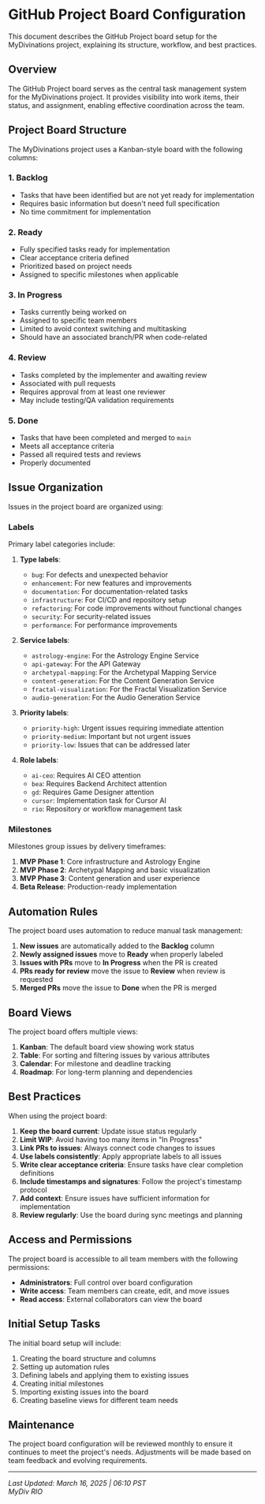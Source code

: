 # GitHub Project Board Configuration

This document describes the GitHub Project board setup for the MyDivinations project, explaining its structure, workflow, and best practices.

## Overview

The GitHub Project board serves as the central task management system for the MyDivinations project. It provides visibility into work items, their status, and assignment, enabling effective coordination across the team.

## Project Board Structure

The MyDivinations project uses a Kanban-style board with the following columns:

### 1. Backlog
- Tasks that have been identified but are not yet ready for implementation
- Requires basic information but doesn't need full specification
- No time commitment for implementation

### 2. Ready
- Fully specified tasks ready for implementation
- Clear acceptance criteria defined
- Prioritized based on project needs
- Assigned to specific milestones when applicable

### 3. In Progress
- Tasks currently being worked on
- Assigned to specific team members
- Limited to avoid context switching and multitasking
- Should have an associated branch/PR when code-related

### 4. Review
- Tasks completed by the implementer and awaiting review
- Associated with pull requests
- Requires approval from at least one reviewer
- May include testing/QA validation requirements

### 5. Done
- Tasks that have been completed and merged to `main`
- Meets all acceptance criteria
- Passed all required tests and reviews
- Properly documented

## Issue Organization

Issues in the project board are organized using:

### Labels

Primary label categories include:

1. **Type labels**:
   - `bug`: For defects and unexpected behavior
   - `enhancement`: For new features and improvements
   - `documentation`: For documentation-related tasks
   - `infrastructure`: For CI/CD and repository setup
   - `refactoring`: For code improvements without functional changes
   - `security`: For security-related issues
   - `performance`: For performance improvements

2. **Service labels**:
   - `astrology-engine`: For the Astrology Engine Service
   - `api-gateway`: For the API Gateway
   - `archetypal-mapping`: For the Archetypal Mapping Service
   - `content-generation`: For the Content Generation Service
   - `fractal-visualization`: For the Fractal Visualization Service
   - `audio-generation`: For the Audio Generation Service

3. **Priority labels**:
   - `priority-high`: Urgent issues requiring immediate attention
   - `priority-medium`: Important but not urgent issues
   - `priority-low`: Issues that can be addressed later

4. **Role labels**:
   - `ai-ceo`: Requires AI CEO attention
   - `bea`: Requires Backend Architect attention
   - `gd`: Requires Game Designer attention
   - `cursor`: Implementation task for Cursor AI
   - `rio`: Repository or workflow management task

### Milestones

Milestones group issues by delivery timeframes:

1. **MVP Phase 1**: Core infrastructure and Astrology Engine
2. **MVP Phase 2**: Archetypal Mapping and basic visualization
3. **MVP Phase 3**: Content generation and user experience
4. **Beta Release**: Production-ready implementation

## Automation Rules

The project board uses automation to reduce manual task management:

1. **New issues** are automatically added to the **Backlog** column
2. **Newly assigned issues** move to **Ready** when properly labeled
3. **Issues with PRs** move to **In Progress** when the PR is created
4. **PRs ready for review** move the issue to **Review** when review is requested
5. **Merged PRs** move the issue to **Done** when the PR is merged

## Board Views

The project board offers multiple views:

1. **Kanban**: The default board view showing work status
2. **Table**: For sorting and filtering issues by various attributes
3. **Calendar**: For milestone and deadline tracking
4. **Roadmap**: For long-term planning and dependencies

## Best Practices

When using the project board:

1. **Keep the board current**: Update issue status regularly
2. **Limit WIP**: Avoid having too many items in "In Progress"
3. **Link PRs to issues**: Always connect code changes to issues
4. **Use labels consistently**: Apply appropriate labels to all issues
5. **Write clear acceptance criteria**: Ensure tasks have clear completion definitions
6. **Include timestamps and signatures**: Follow the project's timestamp protocol
7. **Add context**: Ensure issues have sufficient information for implementation
8. **Review regularly**: Use the board during sync meetings and planning

## Access and Permissions

The project board is accessible to all team members with the following permissions:

- **Administrators**: Full control over board configuration
- **Write access**: Team members can create, edit, and move issues
- **Read access**: External collaborators can view the board

## Initial Setup Tasks

The initial board setup will include:

1. Creating the board structure and columns
2. Setting up automation rules
3. Defining labels and applying them to existing issues
4. Creating initial milestones
5. Importing existing issues into the board
6. Creating baseline views for different team needs

## Maintenance

The project board configuration will be reviewed monthly to ensure it continues to meet the project's needs. Adjustments will be made based on team feedback and evolving requirements.

---

*Last Updated: March 16, 2025 | 06:10 PST*  
*MyDiv RIO*